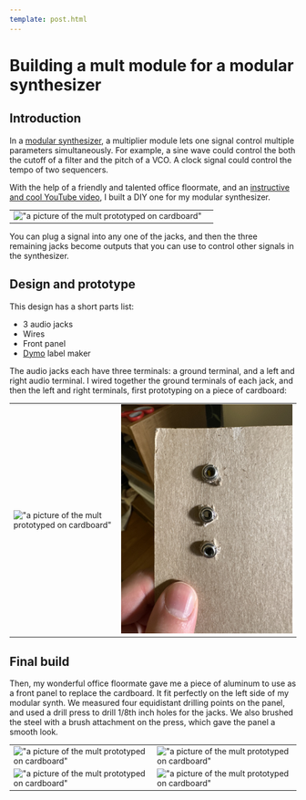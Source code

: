 ```yaml
---
template: post.html
---
```


# Building a mult module for a modular synthesizer

## Introduction

In a [modular synthesizer](https://en.wikipedia.org/wiki/Modular_synthesizer), a multiplier module lets one signal control multiple parameters simultaneously. For example, a sine wave could control the both the cutoff of a filter and the pitch of a VCO. A clock signal could control the tempo of two sequencers.

With the help of a friendly and talented office floormate, and an [instructive and cool YouTube video](https://www.youtube.com/watch?v=sNT0mTsaOMg), I built a DIY one for my modular synthesizer.

 | | |
|-|-|
| !["a picture of the mult prototyped on cardboard"](../images/finalbuild.jpeg) |

You can plug a signal into any one of the jacks, and then the three remaining jacks become outputs that you can use to control other signals in the synthesizer.

## Design and prototype

This design has a short parts list:

- 3 audio jacks
- Wires
- Front panel
- [Dymo](https://www.dymo.com/) label maker

The audio jacks each have three terminals: a ground terminal, and a left and right audio terminal. I wired together the ground terminals of each jack, and then the left and right terminals, first prototyping on a piece of cardboard:

 | | |
|-|-|
| !["a picture of the mult prototyped on cardboard"](../images/cardboardback.jpeg) | !["a picture of the mult prototyped on cardboard"](../../images/cardboardfront.jpeg)|

## Final build

Then, my wonderful office floormate gave me a piece of aluminum to use as a front panel to replace the cardboard. It fit perfectly on the left side of my modular synth. We measured four equidistant drilling points on the panel, and used a drill press to drill 1/8th inch holes for the jacks. We also brushed the steel with a brush attachment on the press, which gave the panel a smooth look.

| | |
|-|-|
|!["a picture of the mult prototyped on cardboard"](../images/brushed_alum1.jpg) | !["a picture of the mult prototyped on cardboard"](../images/brushed_alum2.jpg)  |
|!["a picture of the mult prototyped on cardboard"](../images/brushed_alum3.jpg) | !["a picture of the mult prototyped on cardboard"](../images/brushed_alum4.jpg)  |
